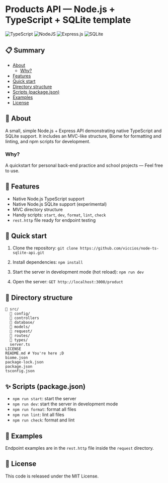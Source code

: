 # Products API — Node.js + TypeScript + SQLite template

![TypeScript](https://img.shields.io/badge/typescript-%23007ACC.svg?style=for-the-badge&logo=typescript&logoColor=white) ![NodeJS](https://img.shields.io/badge/node.js-6DA55F?style=for-the-badge&logo=node.js&logoColor=white) ![Express.js](https://img.shields.io/badge/express.js-%23404d59.svg?style=for-the-badge&logo=express&logoColor=%2361DAFB) ![SQLite](https://img.shields.io/badge/sqlite-%2307405e.svg?style=for-the-badge&logo=sqlite&logoColor=white)

## 📋 Summary
* [About](#-about)
   * [Why?](#why)
* [Features](#-features)
* [Quick start](#-quick-start)
* [Directory structure](#-directory-structure)
* [Scripts (package.json)](#-scripts-packagejson)
* [Examples](#-examples)
* [License](#-license)

## 🧠 About

A small, simple Node.js + Express API demonstrating native TypeScript and
SQLite support. It includes an MVC-like structure, Biome for formatting
and linting, and npm scripts for development.

### Why?

A quickstart for personal back-end practice and school projects
— Feel free to use.

## 🔖 Features

- Native Node.js TypeScript support
- Native Node.js SQLite support (experimental)
- MVC directory structure
- Handy scripts: `start`, `dev`, `format`, `lint`, `check`
- `rest.http` file ready for endpoint testing

## 🚀 Quick start

1. Clone the repository:
   `git clone https://github.com/viccios/node-ts-sqlite-api.git`

2. Install dependencies:
   `npm install`

3. Start the server in development mode (hot reload):
   `npm run dev`

4. Open the server:
   `GET http://localhost:3000/product`

## 📁 Directory structure

```
📁 src/
  📁 config/
  📁 controllers
  📁 database/
  📁 models/
  📁 request/
  📁 routes/
  📁 types/
  server.ts
LICENSE
README.md # You're here ;D
biome.json
package-lock.json
package.json
tsconfig.json

```

## ✨ Scripts (package.json)

- `npm run start`: start the server
- `npm run dev`: start the server in development mode
- `npm run format`: format all files
- `npm run lint`: lint all files
- `npm run check`: format and lint

## 🔌 Examples

Endpoint examples are in the `rest.http` file inside the
`request` directory.

## 📜 License

This code is released under the MIT License.
